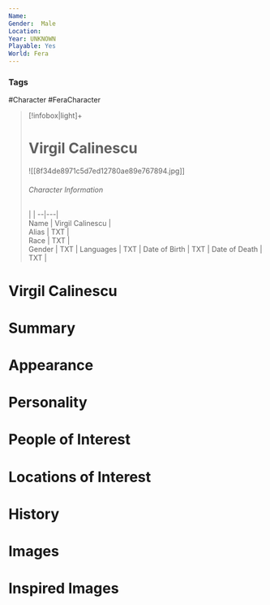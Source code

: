 ```yaml
---
Name: 
Gender:  Male
Location: 
Year: UNKNOWN
Playable: Yes
World: Fera
---
```


### Tags
#Character #FeraCharacter 

> [!infobox|light]+  
> # Virgil Calinescu  
> ![[8f34de8971c5d7ed12780ae89e767894.jpg]]
> ###### Character Information
>  |   |
> --|---|  
> Name | Virgil Calinescu |  
> Alias | TXT |  
> Race | TXT |  
> Gender | TXT |
> Languages | TXT |
> Date of Birth | TXT |
> Date of Death | TXT |

# Virgil Calinescu

# Summary

# Appearance

# Personality

# People of Interest

# Locations of Interest

# History

# Images

# Inspired Images
